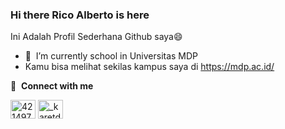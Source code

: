 ### Hi there Rico Alberto is here
Ini Adalah Profil Sederhana Github saya:smile:

- 🎒  &nbsp;I’m currently school in Universitas MDP
- Kamu bisa melihat sekilas kampus saya di https://mdp.ac.id/

🔗 &nbsp;**Connect with me**
<p align="left">
<a href="https://stackoverflow.com/users/4214976" target="blank"><img align="center" src="https://raw.githubusercontent.com/rahuldkjain/github-profile-readme-generator/master/src/images/icons/Social/stack-overflow.svg" alt="4214976" height="30" width="40" /></a>
<a href="https://www.instagram.com/_karetdua/" target="blank"><img align="center" src="https://raw.githubusercontent.com/rahuldkjain/github-profile-readme-generator/master/src/images/icons/Social/instagram.svg" alt="_karetdua" height="30" width="40" /></a>



